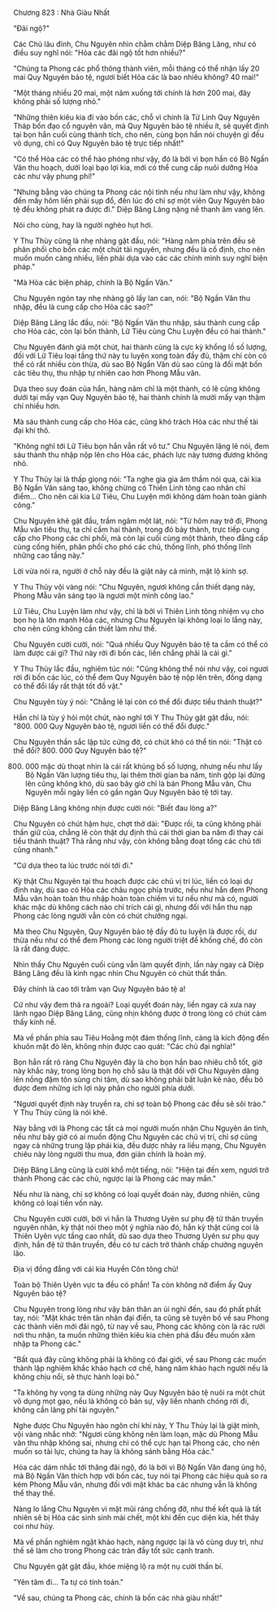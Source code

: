 




Chương 823 : Nhà Giàu Nhất


"Đãi ngộ?"

Các Chủ lâu đỉnh, Chu Nguyên nhìn chằm chằm Diệp Băng Lăng, như có điều suy nghĩ nói: "Hỏa các đãi ngộ tốt hơn nhiều?"

"Chúng ta Phong các phổ thông thành viên, mỗi tháng có thể nhận lấy 20 mai Quy Nguyên bảo tệ, ngươi biết Hỏa các là bao nhiêu không? 40 mai!"

"Một tháng nhiều 20 mai, một năm xuống tới chính là hơn 200 mai, đây không phải số lượng nhỏ."

"Những thiên kiêu kia đi vào bốn các, chỗ vì chính là Tứ Linh Quy Nguyên Tháp bốn đạo cổ nguyên văn, mà Quy Nguyên bảo tệ nhiều ít, sẽ quyết định tại bọn hắn cuối cùng thành tích, cho nên, cùng bọn hắn nói chuyện gì đều vô dụng, chỉ có Quy Nguyên bảo tệ trực tiếp nhất!"

"Có thể Hỏa các có thể hào phóng như vậy, đó là bởi vì bọn hắn có Bộ Ngấn Văn thu hoạch, dưới loại bạo lợi kia, mới có thể cung cấp nuôi dưỡng Hỏa các như vậy phung phí!"

"Nhưng bằng vào chúng ta Phong các nội tình nếu như làm như vậy, không đến mấy hôm liền phải sụp đổ, đến lúc đó chỉ sợ một viên Quy Nguyên bảo tệ đều không phát ra được đi." Diệp Băng Lăng nặng nề thanh âm vang lên.

Nói cho cùng, hay là người nghèo hụt hơi.

Y Thu Thủy cũng là nhẹ nhàng gật đầu, nói: "Hàng năm phía trên đều sẽ phân phối cho bốn các một chút tài nguyên, nhưng đều là cố định, cho nên muốn muốn càng nhiều, liền phải dựa vào các các chính mình suy nghĩ biện pháp."

"Mà Hỏa các biện pháp, chính là Bộ Ngấn Văn."

Chu Nguyên ngón tay nhẹ nhàng gõ lấy lan can, nói: "Bộ Ngấn Văn thu nhập, đều là cung cấp cho Hỏa các sao?"

Diệp Băng Lăng lắc đầu, nói: "Bộ Ngấn Văn thu nhập, sáu thành cung cấp cho Hỏa các, còn lại bốn thành, Lữ Tiêu cùng Chu Luyện đều có hai thành."

Chu Nguyên đánh giá một chút, hai thành cũng là cực kỳ khổng lồ số lượng, đối với Lữ Tiêu loại tầng thứ này tu luyện xong toàn đầy đủ, thậm chí còn có thể có rất nhiều còn thừa, dù sao Bộ Ngấn Văn dù sao cũng là đối mặt bốn các tiêu thụ, thu nhập tự nhiên cao hơn Phong Mẫu văn.

Dựa theo suy đoán của hắn, hàng năm chỉ là một thành, có lẽ cũng không dưới tại mấy vạn Quy Nguyên bảo tệ, hai thành chính là mười mấy vạn thậm chí nhiều hơn.

Mà sáu thành cung cấp cho Hỏa các, cũng khó trách Hỏa các như thế tài đại khí thô.

"Không nghĩ tới Lữ Tiêu bọn hắn vẫn rất vô tư." Chu Nguyên lặng lẽ nói, đem sáu thành thu nhập nộp lên cho Hỏa các, phách lực này tương đương không nhỏ.

Y Thu Thủy lại là thấp giọng nói: "Ta nghe gia gia âm thầm nói qua, cái kia Bộ Ngấn Văn sáng tạo, không chừng có Thiên Linh tông cao nhân chỉ điểm... Cho nên cái kia Lữ Tiêu, Chu Luyện mới không dám hoàn toàn giành công."

Chu Nguyên khẽ gật đầu, trầm ngâm một lát, nói: "Từ hôm nay trở đi, Phong Mẫu văn tiêu thụ, ta chỉ cầm hai thành, trong đó bảy thành, trực tiếp cung cấp cho Phong các chi phối, mà còn lại cuối cùng một thành, theo đẳng cấp cùng cống hiến, phân phối cho phó các chủ, thống lĩnh, phó thống lĩnh những cao tầng này."

Lời vừa nói ra, người ở chỗ này đều là giật nảy cả mình, mặt lộ kinh sợ.

Y Thu Thủy vội vàng nói: "Chu Nguyên, ngươi không cần thiết dạng này, Phong Mẫu văn sáng tạo là ngươi một mình công lao."

Lữ Tiêu, Chu Luyện làm như vậy, chỉ là bởi vì Thiên Linh tông nhiệm vụ cho bọn họ là lớn mạnh Hỏa các, nhưng Chu Nguyên lại không loại lo lắng này, cho nên cũng không cần thiết làm như thế.

Chu Nguyên cười cười, nói: "Quá nhiều Quy Nguyên bảo tệ ta cầm có thể có làm được cái gì? Thứ này rời đi bốn các, liền chẳng phải là cái gì."

Y Thu Thủy lắc đầu, nghiêm túc nói: "Cũng không thể nói như vậy, coi ngươi rời đi bốn các lúc, có thể đem Quy Nguyên bảo tệ nộp lên trên, đồng dạng có thể đổi lấy rất thật tốt đồ vật."

Chu Nguyên tùy ý nói: "Chẳng lẽ lại còn có thể đổi được tiểu thánh thuật?"

Hắn chỉ là tùy ý hỏi một chút, nào nghĩ tới Y Thu Thủy gật gật đầu, nói: "800. 000 Quy Nguyên bảo tệ, ngươi liền có thể đổi được."

Chu Nguyên thần sắc lập tức cứng đờ, có chút khó có thể tin nói: "Thật có thể đổi? 800. 000 Quy Nguyên bảo tệ?"

800. 000 mặc dù thoạt nhìn là cái rất khủng bố số lượng, nhưng nếu như lấy Bộ Ngấn Văn lượng tiêu thụ, lại thêm thời gian ba năm, tính gộp lại đứng lên cũng không khó, dù sao bây giờ chỉ là bán Phong Mẫu văn, Chu Nguyên mỗi ngày liền có gần ngàn Quy Nguyên bảo tệ tới tay.

Diệp Băng Lăng không nhịn được cười nói: "Biết đau lòng a?"

Chu Nguyên có chút hậm hực, chợt thở dài: "Được rồi, ta cũng không phải thần giữ của, chẳng lẽ còn thật dự định thủ cái thời gian ba năm đi thay cái tiểu thánh thuật? Thà rằng như vậy, còn không bằng đoạt tổng các chủ tới cũng nhanh."

"Cứ dựa theo ta lúc trước nói tới đi."

Kỳ thật Chu Nguyên tại thu hoạch được các chủ vị trí lúc, liền có loại dự định này, dù sao có Hỏa các châu ngọc phía trước, nếu như hắn đem Phong Mẫu văn hoàn toàn thu nhập hoàn toàn chiếm vi tư nếu như mà có, người khác mặc dù không cách nào chỉ trích cái gì, nhưng đối với hắn thu nạp Phong các lòng người vẫn còn có chút chướng ngại.

Mà theo Chu Nguyên, Quy Nguyên bảo tệ đầy đủ tu luyện là được rồi, dư thừa nếu như có thể đem Phong các lòng người triệt để khống chế, đó còn là rất đáng được.

Nhìn thấy Chu Nguyên cuối cùng vẫn làm quyết định, lần này ngay cả Diệp Băng Lăng đều là kinh ngạc nhìn Chu Nguyên có chút thất thần.

Đây chính là cao tới trăm vạn Quy Nguyên bảo tệ a!

Cứ như vậy đem thả ra ngoài? Loại quyết đoán này, liền ngay cả xưa nay lãnh ngạo Diệp Băng Lăng, cũng nhịn không được ở trong lòng có chút cảm thấy kính nể.

Mà về phần phía sau Tiêu Hoằng một đám thống lĩnh, càng là kích động đến khuôn mặt đỏ lên, không nhịn được cao quát: "Các chủ đại nghĩa!"

Bọn hắn rất rõ ràng Chu Nguyên đây là cho bọn hắn bao nhiêu chỗ tốt, giờ này khắc này, trong lòng bọn họ chỗ sâu là thật đối với Chu Nguyên dâng lên nồng đậm tôn sùng chi tâm, dù sao không phải bất luận kẻ nào, đều bỏ được đem những ích lợi này phân cho người phía dưới.

"Ngươi quyết định này truyền ra, chỉ sợ toàn bộ Phong các đều sẽ sôi trào." Y Thu Thủy cũng là nói khẽ.

Này bằng với là Phong các tất cả mọi người muốn nhận Chu Nguyên ân tình, nếu như bây giờ có ai muốn động Chu Nguyên các chủ vị trí, chỉ sợ cũng ngay cả những trung lập phái kia, đều được nhảy ra liều mạng, Chu Nguyên chiêu này lòng người thu mua, đơn giản chính là hoàn mỹ.

Diệp Băng Lăng cũng là cười khổ một tiếng, nói: "Hiện tại đến xem, ngươi trở thành Phong các các chủ, ngược lại là Phong các may mắn."

Nếu như là nàng, chỉ sợ không có loại quyết đoán này, đương nhiên, cũng không có loại tiền vốn này.

Chu Nguyên cười cười, bởi vì hắn là Thương Uyên sư phụ đệ tử thân truyền nguyên nhân, kỳ thật nói theo một ý nghĩa nào đó, hắn kỳ thật cũng coi là Thiên Uyên vực tầng cao nhất, dù sao dựa theo Thương Uyên sư phụ quy định, hắn đệ tử thân truyền, đều có tư cách trở thành chấp chưởng nguyên lão.

Địa vị đồng đẳng với cái kia Huyền Côn tông chủ!

Toàn bộ Thiên Uyên vực ta đều có phần! Ta còn không nỡ điểm ấy Quy Nguyên bảo tệ?

Chu Nguyên trong lòng như vậy bản thân an ủi nghĩ đến, sau đó phất phất tay, nói: "Mặt khác trên tân nhân đại điển, ta cũng sẽ tuyên bố về sau Phong các thành viên mới đãi ngộ, từ nay về sau, Phong các không còn là rác rưởi nơi thu nhận, ta muốn những thiên kiêu kia chèn phá đầu đều muốn xâm nhập ta Phong các."

"Bất quá đây cũng không phải là không có đại giới, về sau Phong các muốn thành lập nghiêm khắc khảo hạch cơ chế, hàng năm khảo hạch người nếu là không chịu nổi, sẽ thực hành loại bỏ."

"Ta không hy vọng ta dùng những này Quy Nguyên bảo tệ nuôi ra một chút vô dụng mọt gạo, nếu là không có bản sự, vậy liền nhanh chóng rời đi, không cần lãng phí tài nguyên."

Nghe được Chu Nguyên hào ngôn chí khí này, Y Thu Thủy lại là giật mình, vội vàng nhắc nhở: "Ngươi cũng không nên làm loạn, mặc dù Phong Mẫu văn thu nhập không sai, nhưng chỉ có thể cực hạn tại Phong các, cho nên muốn so tài lực, chúng ta hay là không sánh bằng Hỏa các."

Hỏa các dám nhắc tới thăng đãi ngộ, đó là bởi vì Bộ Ngấn Văn đang ủng hộ, mà Bộ Ngấn Văn thích hợp với bốn các, tuy nói tại Phong các hiệu quả so ra kém Phong Mẫu văn, nhưng đối với mặt khác ba các nhưng vẫn là không thể thay thế.

Nàng lo lắng Chu Nguyên vì mặt mũi ráng chống đỡ, như thế kết quả là tất nhiên sẽ bị Hỏa các sinh sinh mài chết, một khi đến cục diện kia, hết thảy coi như hủy.

Mà về phần nghiêm ngặt khảo hạch, nàng ngược lại là vô cùng duy trì, như thế sẽ làm cho trong Phong các tràn đầy tốt sức cạnh tranh.

Chu Nguyên gật gật đầu, khóe miệng lộ ra một nụ cười thần bí.

"Yên tâm đi... Ta tự có tính toán."

"Về sau, chúng ta Phong các, chính là bốn các nhà giàu nhất!"




